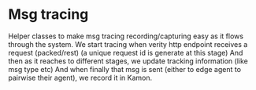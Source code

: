 # Msg tracing

Helper classes to make msg tracing recording/capturing easy as it flows through the system.
We start tracing when verity http endpoint receives a request (packed/rest) (a unique request id is generate at this stage)
And then as it reaches to different stages, we update tracking information (like msg type etc)
And when finally that msg is sent (either to edge agent to pairwise their agent), we record it in Kamon.
